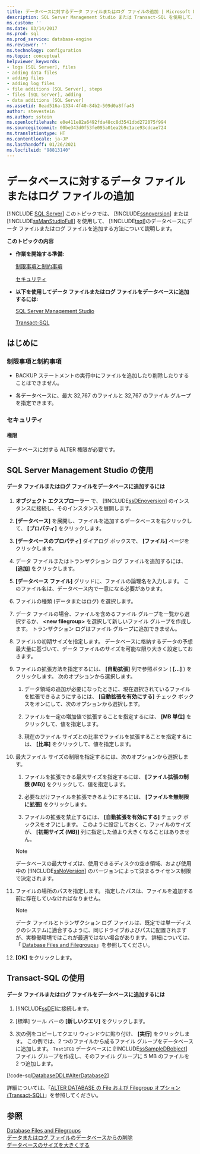 ```yaml
---
title: データベースに対するデータ ファイルまたはログ ファイルの追加 | Microsoft Docs
description: SQL Server Management Studio または Transact-SQL を使用して、SQL Server 2019 でデータまたはログ ファイルをデータベースに追加する方法について説明します。
ms.custom: ''
ms.date: 03/14/2017
ms.prod: sql
ms.prod_service: database-engine
ms.reviewer: ''
ms.technology: configuration
ms.topic: conceptual
helpviewer_keywords:
- logs [SQL Server], files
- adding data files
- adding files
- adding log files
- file additions [SQL Server], steps
- files [SQL Server], adding
- data additions [SQL Server]
ms.assetid: 8ead516a-1334-4f40-84b2-509d0a8ffa45
author: stevestein
ms.author: sstein
ms.openlocfilehash: e0e411e82a6492fda48cc8d3541dbd272075f994
ms.sourcegitcommit: 00be343d0f53fe095a01ea2b9c1ace93cdcae724
ms.translationtype: HT
ms.contentlocale: ja-JP
ms.lasthandoff: 01/26/2021
ms.locfileid: "98813140"
---
```

# <a name="add-data-or-log-files-to-a-database"></a>データベースに対するデータ ファイルまたはログ ファイルの追加
 [!INCLUDE [SQL Server](../../includes/applies-to-version/sqlserver.md)]
  このトピックでは、 [!INCLUDE[ssnoversion](../../includes/ssnoversion-md.md)] または [!INCLUDE[ssManStudioFull](../../includes/ssmanstudiofull-md.md)] を使用して、 [!INCLUDE[tsql](../../includes/tsql-md.md)]のデータベースにデータ ファイルまたはログ ファイルを追加する方法について説明します。  
  
 **このトピックの内容**  
  
-   **作業を開始する準備:**  
  
     [制限事項と制約事項](#Restrictions)  
  
     [セキュリティ](#Security)  
  
-   **以下を使用してデータ ファイルまたはログ ファイルをデータベースに追加するには:**  
  
     [SQL Server Management Studio](#SSMSProcedure)  
  
     [Transact-SQL](#TsqlProcedure)  
  
##  <a name="before-you-begin"></a><a name="BeforeYouBegin"></a> はじめに  
  
###  <a name="limitations-and-restrictions"></a><a name="Restrictions"></a> 制限事項と制約事項  
  
-   BACKUP ステートメントの実行中にファイルを追加したり削除したりすることはできません。  
  
-   各データベースに、最大 32,767 のファイルと 32,767 のファイル グループを指定できます。  
  
###  <a name="security"></a><a name="Security"></a> セキュリティ  
  
####  <a name="permissions"></a><a name="Permissions"></a> 権限  
 データベースに対する ALTER 権限が必要です。  
  
##  <a name="using-sql-server-management-studio"></a><a name="SSMSProcedure"></a> SQL Server Management Studio の使用  
  
#### <a name="to-add-data-or-log-files-to-a-database"></a>データ ファイルまたはログ ファイルをデータベースに追加するには  
  
1.  **オブジェクト エクスプローラー** で、 [!INCLUDE[ssDEnoversion](../../includes/ssdenoversion-md.md)] のインスタンスに接続し、そのインスタンスを展開します。  
  
2.  **[データベース]** を展開し、ファイルを追加するデータベースを右クリックして、 **[プロパティ]** をクリックします。  
  
3.  **[データベースのプロパティ]** ダイアログ ボックスで、 **[ファイル]** ページをクリックします。  
  
4.  データ ファイルまたはトランザクション ログ ファイルを追加するには、 **[追加]** をクリックします。  
  
5.  **[データベース ファイル]** グリッドに、ファイルの論理名を入力します。 このファイル名は、データベース内で一意になる必要があります。  
  
6.  ファイルの種類 (データまたはログ) を選択します。  
  
7.  データ ファイルの場合、ファイルを含めるファイル グループを一覧から選択するか、 **\<new filegroup>** を選択して新しいファイル グループを作成します。 トランザクション ログはファイル グループに追加できません。  
  
8.  ファイルの初期サイズを指定します。 データベースに格納するデータの予想最大量に基づいて、データ ファイルのサイズを可能な限り大きく設定しておきます。  
  
9. ファイルの拡張方法を指定するには、 **[自動拡張]** 列で参照ボタン ( **[...]** ) をクリックします。 次のオプションから選択します。  
  
    1.  データ領域の追加が必要になったときに、現在選択されているファイルを拡張できるようにするには、 **[自動拡張を有効にする]** チェック ボックスをオンにして、次のオプションから選択します。  
  
    2.  ファイルを一定の増加値で拡張することを指定するには、 **[MB 単位]** をクリックして、値を指定します。  
  
    3.  現在のファイル サイズとの比率でファイルを拡張することを指定するには、 **[比率]** をクリックして、値を指定します。  
  
10. 最大ファイル サイズの制限を指定するには、次のオプションから選択します。  
  
    1.  ファイルを拡張できる最大サイズを指定するには、 **[ファイル拡張の制限 (MB)]** をクリックして、値を指定します。  
  
    2.  必要なだけファイルを拡張できるようにするには、 **[ファイルを無制限に拡張]** をクリックします。  
  
    3.  ファイルの拡張を禁止するには、 **[自動拡張を有効にする]** チェック ボックスをオフにします。 このように設定しておくと、ファイルのサイズが、 **[初期サイズ (MB)]** 列に指定した値より大きくなることはありません。  
  
    > [!NOTE]  
    >  データベースの最大サイズは、使用できるディスクの空き領域、および使用中の [!INCLUDE[ssNoVersion](../../includes/ssnoversion-md.md)] のバージョンによって決まるライセンス制限で決定されます。  
  
11. ファイルの場所のパスを指定します。 指定したパスは、ファイルを追加する前に存在していなければなりません。  
  
    > [!NOTE]  
    >  データ ファイルとトランザクション ログ ファイルは、既定では単一ディスクのシステムに適合するように、同じドライブおよびパスに配置されますが、実稼働環境ではこれが最適ではない場合があります。 詳細については、「 [Database Files and Filegroups](../../relational-databases/databases/database-files-and-filegroups.md)」を参照してください。  
  
12. **[OK]** をクリックします。  
  
##  <a name="using-transact-sql"></a><a name="TsqlProcedure"></a> Transact-SQL の使用  
  
#### <a name="to-add-data-or-log-files-to-a-database"></a>データ ファイルまたはログ ファイルをデータベースに追加するには  
  
1.  [!INCLUDE[ssDE](../../includes/ssde-md.md)]に接続します。  
  
2.  [標準] ツール バーの **[新しいクエリ]** をクリックします。  
  
3.  次の例をコピーしてクエリ ウィンドウに貼り付け、 **[実行]** をクリックします。 この例では、2 つのファイルから成るファイル グループをデータベースに追加します。 `Test1FG1` データベースに [!INCLUDE[ssSampleDBobject](../../includes/sssampledbobject-md.md)] ファイル グループを作成し、そのファイル グループに 5 MB のファイルを 2 つ追加します。  
  
 [!code-sql[DatabaseDDL#AlterDatabase2](../../relational-databases/databases/codesnippet/tsql/add-data-or-log-files-to_1.sql)]  
  
 詳細については、「[ALTER DATABASE の File および Filegroup オプション &#40;Transact-SQL&#41;](../../t-sql/statements/alter-database-transact-sql-file-and-filegroup-options.md)」を参照してください。  
  
## <a name="see-also"></a>参照  
 [Database Files and Filegroups](../../relational-databases/databases/database-files-and-filegroups.md)   
 [データまたはログ ファイルのデータベースからの削除](../../relational-databases/databases/delete-data-or-log-files-from-a-database.md)   
 [データベースのサイズを大きくする](../../relational-databases/databases/increase-the-size-of-a-database.md)  
  
  

